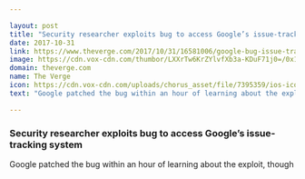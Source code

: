 ```yaml
---

layout: post
title: "Security researcher exploits bug to access Google’s issue-tracking system"
date: 2017-10-31
link: https://www.theverge.com/2017/10/31/16581006/google-bug-issue-tracker-vulnerability-report
image: https://cdn.vox-cdn.com/thumbor/LXXrTw6KrZYlvfXb3a-KDuF71j0=/0x147:2040x1215/fit-in/1200x630/cdn.vox-cdn.com/uploads/chorus_asset/file/3960522/google-logo-stock-31_2040.0.jpg
domain: theverge.com
name: The Verge
icon: https://cdn.vox-cdn.com/uploads/chorus_asset/file/7395359/ios-icon.0.png
text: "Google patched the bug within an hour of learning about the exploit, though"

---
```


### Security researcher exploits bug to access Google’s issue-tracking system

Google patched the bug within an hour of learning about the exploit, though